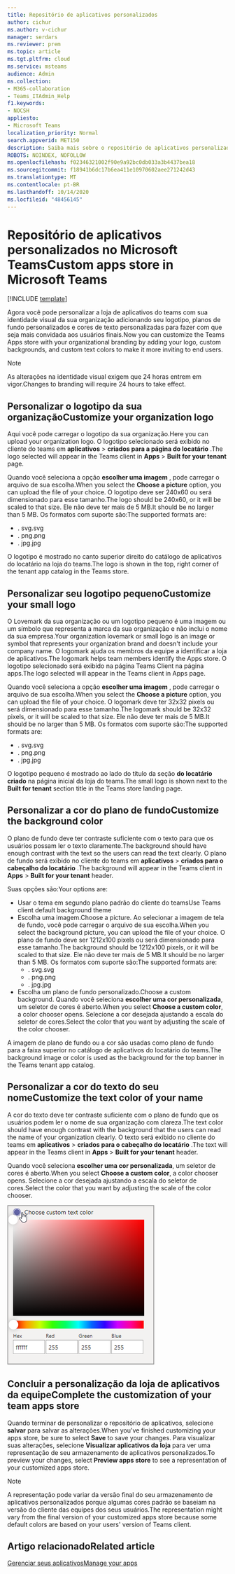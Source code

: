 ```yaml
---
title: Repositório de aplicativos personalizados
author: cichur
ms.author: v-cichur
manager: serdars
ms.reviewer: prem
ms.topic: article
ms.tgt.pltfrm: cloud
ms.service: msteams
audience: Admin
ms.collection:
- M365-collaboration
- Teams_ITAdmin_Help
f1.keywords:
- NOCSH
appliesto:
- Microsoft Teams
localization_priority: Normal
search.appverid: MET150
description: Saiba mais sobre o repositório de aplicativos personalizados no Microsoft Teams.
ROBOTS: NOINDEX, NOFOLLOW
ms.openlocfilehash: f02346321002f90e9a92bc0db033a3b4437bea18
ms.sourcegitcommit: f18941b6dc17b6ea411e10970602aee271242d43
ms.translationtype: MT
ms.contentlocale: pt-BR
ms.lasthandoff: 10/14/2020
ms.locfileid: "48456145"
---
```

# <a name="custom-apps-store-in-microsoft-teams"></a><span data-ttu-id="40d7e-103">Repositório de aplicativos personalizados no Microsoft Teams</span><span class="sxs-lookup"><span data-stu-id="40d7e-103">Custom apps store in Microsoft Teams</span></span>

[!INCLUDE [template](includes/preview-feature.md)]

<span data-ttu-id="40d7e-104">Agora você pode personalizar a loja de aplicativos do teams com sua identidade visual da sua organização adicionando seu logotipo, planos de fundo personalizados e cores de texto personalizadas para fazer com que seja mais convidada aos usuários finais.</span><span class="sxs-lookup"><span data-stu-id="40d7e-104">Now you can customize the Teams Apps store with your organizational branding by adding your logo, custom backgrounds, and custom text colors to make it more inviting to end users.</span></span>

> [!Note]
> <span data-ttu-id="40d7e-105">As alterações na identidade visual exigem que 24 horas entrem em vigor.</span><span class="sxs-lookup"><span data-stu-id="40d7e-105">Changes to branding will require 24 hours to take effect.</span></span>

## <a name="customize-your-organization-logo"></a><span data-ttu-id="40d7e-106">Personalizar o logotipo da sua organização</span><span class="sxs-lookup"><span data-stu-id="40d7e-106">Customize your organization logo</span></span>

<!-- Bookmark used by Context Sensitive Help (CSH). Do not delete. -->
<span data-ttu-id="40d7e-107"><a name="orglogo"> </a></span><span class="sxs-lookup"><span data-stu-id="40d7e-107"><a name="orglogo"> </a></span></span>
<!-- Do not remove the bookmark link above. -->

<span data-ttu-id="40d7e-108">Aqui você pode carregar o logotipo da sua organização.</span><span class="sxs-lookup"><span data-stu-id="40d7e-108">Here you can upload your organization logo.</span></span> <span data-ttu-id="40d7e-109">O logotipo selecionado será exibido no cliente do teams em **aplicativos**  >  **criados para a página do locatário** .</span><span class="sxs-lookup"><span data-stu-id="40d7e-109">The logo selected will appear in the Teams client in **Apps** > **Built for your tenant** page.</span></span>

<span data-ttu-id="40d7e-110">Quando você seleciona a opção **escolher uma imagem** , pode carregar o arquivo de sua escolha.</span><span class="sxs-lookup"><span data-stu-id="40d7e-110">When you select the **Choose a picture** option, you can upload the file of your choice.</span></span> <span data-ttu-id="40d7e-111">O logotipo deve ser 240x60 ou será dimensionado para esse tamanho.</span><span class="sxs-lookup"><span data-stu-id="40d7e-111">The logo should be 240x60, or it will be scaled to that size.</span></span> <span data-ttu-id="40d7e-112">Ele não deve ter mais de 5 MB.</span><span class="sxs-lookup"><span data-stu-id="40d7e-112">It should be no larger than 5 MB.</span></span> <span data-ttu-id="40d7e-113">Os formatos com suporte são:</span><span class="sxs-lookup"><span data-stu-id="40d7e-113">The supported formats are:</span></span>

- <span data-ttu-id="40d7e-114">. svg</span><span class="sxs-lookup"><span data-stu-id="40d7e-114">.svg</span></span>
- <span data-ttu-id="40d7e-115">. png</span><span class="sxs-lookup"><span data-stu-id="40d7e-115">.png</span></span>
- <span data-ttu-id="40d7e-116">. jpg</span><span class="sxs-lookup"><span data-stu-id="40d7e-116">.jpg</span></span>

<span data-ttu-id="40d7e-117">O logotipo é mostrado no canto superior direito do catálogo de aplicativos do locatário na loja do teams.</span><span class="sxs-lookup"><span data-stu-id="40d7e-117">The logo is shown in the top, right corner of the tenant app catalog in the Teams store.</span></span>

## <a name="customize-your-small-logo"></a><span data-ttu-id="40d7e-118">Personalizar seu logotipo pequeno</span><span class="sxs-lookup"><span data-stu-id="40d7e-118">Customize your small logo</span></span>

<!-- Bookmark used by Context Sensitive Help (CSH). Do not delete. -->
<span data-ttu-id="40d7e-119"><a name="orglogomark"> </a></span><span class="sxs-lookup"><span data-stu-id="40d7e-119"><a name="orglogomark"> </a></span></span>
<!-- Do not remove the bookmark link above. -->

<span data-ttu-id="40d7e-120">O Lovemark da sua organização ou um logotipo pequeno é uma imagem ou um símbolo que representa a marca da sua organização e não inclui o nome da sua empresa.</span><span class="sxs-lookup"><span data-stu-id="40d7e-120">Your organization lovemark or small logo is an image or symbol that represents your organization brand and doesn't include your company name.</span></span> <span data-ttu-id="40d7e-121">O logomark ajuda os membros da equipe a identificar a loja de aplicativos.</span><span class="sxs-lookup"><span data-stu-id="40d7e-121">The logomark helps team members identify the Apps store.</span></span> <span data-ttu-id="40d7e-122">O logotipo selecionado será exibido na página Teams Client na página apps.</span><span class="sxs-lookup"><span data-stu-id="40d7e-122">The logo selected will appear in the Teams client in Apps page.</span></span>

<span data-ttu-id="40d7e-123">Quando você seleciona a opção **escolher uma imagem** , pode carregar o arquivo de sua escolha.</span><span class="sxs-lookup"><span data-stu-id="40d7e-123">When you select the **Choose a picture** option, you can upload the file of your choice.</span></span> <span data-ttu-id="40d7e-124">O logomark deve ter 32x32 pixels ou será dimensionado para esse tamanho.</span><span class="sxs-lookup"><span data-stu-id="40d7e-124">The logomark should be 32x32 pixels, or it will be scaled to that size.</span></span> <span data-ttu-id="40d7e-125">Ele não deve ter mais de 5 MB.</span><span class="sxs-lookup"><span data-stu-id="40d7e-125">It should be no larger than 5 MB.</span></span> <span data-ttu-id="40d7e-126">Os formatos com suporte são:</span><span class="sxs-lookup"><span data-stu-id="40d7e-126">The supported formats are:</span></span>

- <span data-ttu-id="40d7e-127">. svg</span><span class="sxs-lookup"><span data-stu-id="40d7e-127">.svg</span></span>
- <span data-ttu-id="40d7e-128">. png</span><span class="sxs-lookup"><span data-stu-id="40d7e-128">.png</span></span>
- <span data-ttu-id="40d7e-129">. jpg</span><span class="sxs-lookup"><span data-stu-id="40d7e-129">.jpg</span></span>

<span data-ttu-id="40d7e-130">O logotipo pequeno é mostrado ao lado do título da seção **do locatário criado** na página inicial da loja do teams.</span><span class="sxs-lookup"><span data-stu-id="40d7e-130">The small logo is shown next to the **Built for tenant** section title in the Teams store landing page.</span></span>

## <a name="customize-the-background-color"></a><span data-ttu-id="40d7e-131">Personalizar a cor do plano de fundo</span><span class="sxs-lookup"><span data-stu-id="40d7e-131">Customize the background color</span></span>

<!-- Bookmark used by Context Sensitive Help (CSH). Do not delete. -->
<span data-ttu-id="40d7e-132"><a name="custombackground"> </a></span><span class="sxs-lookup"><span data-stu-id="40d7e-132"><a name="custombackground"> </a></span></span>
<!-- Do not remove the bookmark link above. -->

<span data-ttu-id="40d7e-133">O plano de fundo deve ter contraste suficiente com o texto para que os usuários possam ler o texto claramente.</span><span class="sxs-lookup"><span data-stu-id="40d7e-133">The background should have enough contrast with the text so the users can read the text clearly.</span></span> <span data-ttu-id="40d7e-134">O plano de fundo será exibido no cliente do teams em **aplicativos**  >  **criados para o cabeçalho do locatário** .</span><span class="sxs-lookup"><span data-stu-id="40d7e-134">The background will appear in the Teams client in **Apps** > **Built for your tenant** header.</span></span>

<span data-ttu-id="40d7e-135">Suas opções são:</span><span class="sxs-lookup"><span data-stu-id="40d7e-135">Your options are:</span></span>

- <span data-ttu-id="40d7e-136">Usar o tema em segundo plano padrão do cliente do teams</span><span class="sxs-lookup"><span data-stu-id="40d7e-136">Use Teams client default background theme</span></span>
- <span data-ttu-id="40d7e-137">Escolha uma imagem.</span><span class="sxs-lookup"><span data-stu-id="40d7e-137">Choose a picture.</span></span> <span data-ttu-id="40d7e-138">Ao selecionar a imagem de tela de fundo, você pode carregar o arquivo de sua escolha.</span><span class="sxs-lookup"><span data-stu-id="40d7e-138">When you select the background picture, you can upload the file of your choice.</span></span> <span data-ttu-id="40d7e-139">O plano de fundo deve ser 1212x100 pixels ou será dimensionado para esse tamanho.</span><span class="sxs-lookup"><span data-stu-id="40d7e-139">The background should be 1212x100 pixels, or it will be scaled to that size.</span></span> <span data-ttu-id="40d7e-140">Ele não deve ter mais de 5 MB.</span><span class="sxs-lookup"><span data-stu-id="40d7e-140">It should be no larger than 5 MB.</span></span> <span data-ttu-id="40d7e-141">Os formatos com suporte são:</span><span class="sxs-lookup"><span data-stu-id="40d7e-141">The supported formats are:</span></span>
  - <span data-ttu-id="40d7e-142">. svg</span><span class="sxs-lookup"><span data-stu-id="40d7e-142">.svg</span></span>
  - <span data-ttu-id="40d7e-143">. png</span><span class="sxs-lookup"><span data-stu-id="40d7e-143">.png</span></span>
  - <span data-ttu-id="40d7e-144">. jpg</span><span class="sxs-lookup"><span data-stu-id="40d7e-144">.jpg</span></span>
- <span data-ttu-id="40d7e-145">Escolha um plano de fundo personalizado.</span><span class="sxs-lookup"><span data-stu-id="40d7e-145">Choose a custom background.</span></span> <span data-ttu-id="40d7e-146">Quando você seleciona **escolher uma cor personalizada**, um seletor de cores é aberto.</span><span class="sxs-lookup"><span data-stu-id="40d7e-146">When you select **Choose a custom color**, a color chooser opens.</span></span> <span data-ttu-id="40d7e-147">Selecione a cor desejada ajustando a escala do seletor de cores.</span><span class="sxs-lookup"><span data-stu-id="40d7e-147">Select the color that you want by adjusting the scale of the color chooser.</span></span>

<span data-ttu-id="40d7e-148">A imagem de plano de fundo ou a cor são usadas como plano de fundo para a faixa superior no catálogo de aplicativos do locatário do teams.</span><span class="sxs-lookup"><span data-stu-id="40d7e-148">The background image or color is used as the background for the top banner in the Teams tenant app catalog.</span></span>

## <a name="customize-the-text-color-of-your-name"></a><span data-ttu-id="40d7e-149">Personalizar a cor do texto do seu nome</span><span class="sxs-lookup"><span data-stu-id="40d7e-149">Customize the text color of your name</span></span>

<!-- Bookmark used by Context Sensitive Help (CSH). Do not delete. -->
<span data-ttu-id="40d7e-150"><a name="textcolor"> </a></span><span class="sxs-lookup"><span data-stu-id="40d7e-150"><a name="textcolor"> </a></span></span>
<!-- Do not remove the bookmark link above. -->

<span data-ttu-id="40d7e-151">A cor do texto deve ter contraste suficiente com o plano de fundo que os usuários podem ler o nome de sua organização com clareza.</span><span class="sxs-lookup"><span data-stu-id="40d7e-151">The text color should have enough contrast with the background that the users can read the name of your organization clearly.</span></span> <span data-ttu-id="40d7e-152">O texto será exibido no cliente do teams em **aplicativos**  >  **criados para o cabeçalho do locatário** .</span><span class="sxs-lookup"><span data-stu-id="40d7e-152">The text will appear in the Teams client in **Apps** > **Built for your tenant** header.</span></span>

<span data-ttu-id="40d7e-153">Quando você seleciona **escolher uma cor personalizada**, um seletor de cores é aberto.</span><span class="sxs-lookup"><span data-stu-id="40d7e-153">When you select **Choose a custom color**, a color chooser opens.</span></span> <span data-ttu-id="40d7e-154">Selecione a cor desejada ajustando a escala do seletor de cores.</span><span class="sxs-lookup"><span data-stu-id="40d7e-154">Select the color that you want by adjusting the scale of the color chooser.</span></span>

 ![Imagem de um seletor de cores](media/choose-a-custom-color.png)

## <a name="complete-the-customization-of-your-team-apps-store"></a><span data-ttu-id="40d7e-156">Concluir a personalização da loja de aplicativos da equipe</span><span class="sxs-lookup"><span data-stu-id="40d7e-156">Complete the customization of your team apps store</span></span>

<span data-ttu-id="40d7e-157">Quando terminar de personalizar o repositório de aplicativos, selecione **salvar** para salvar as alterações.</span><span class="sxs-lookup"><span data-stu-id="40d7e-157">When you've finished customizing your apps store, be sure to select **Save** to save your changes.</span></span>
<span data-ttu-id="40d7e-158">Para visualizar suas alterações, selecione **Visualizar aplicativos da loja** para ver uma representação de seu armazenamento de aplicativos personalizados.</span><span class="sxs-lookup"><span data-stu-id="40d7e-158">To preview your changes, select **Preview apps store** to see a representation of your customized apps store.</span></span>

> [!Note]
> <span data-ttu-id="40d7e-159">A representação pode variar da versão final do seu armazenamento de aplicativos personalizados porque algumas cores padrão se baseiam na versão do cliente das equipes dos seus usuários.</span><span class="sxs-lookup"><span data-stu-id="40d7e-159">The representation might vary from the final version of your customized apps store because some default colors are based on your users' version of Teams client.</span></span>

## <a name="related-article"></a><span data-ttu-id="40d7e-160">Artigo relacionado</span><span class="sxs-lookup"><span data-stu-id="40d7e-160">Related article</span></span>

[<span data-ttu-id="40d7e-161">Gerenciar seus aplicativos</span><span class="sxs-lookup"><span data-stu-id="40d7e-161">Manage your apps</span></span>](manage-apps.md)
